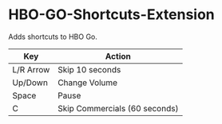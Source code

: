 # HBO-GO-Shortcuts-Extension
Adds shortcuts to HBO Go. 

| Key | Action |
| --- | --- |
| L/R Arrow | Skip 10 seconds |
| Up/Down | Change Volume |
| Space | Pause | 
| C | Skip Commercials (60 seconds) |
